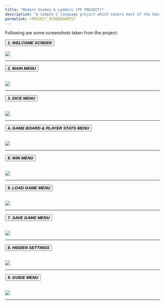 ```yaml
---
title: "Modern Snakes & Ladders (PF PROJECT)"
description: "A simple C language project which covers most of the basics & includes some unique features, using DevC++"
permalink: /PROJECT_SCREENSHOTS/
---
```


<body>
  <p>Following are some screenshots taken from the project:</p>
  <button class="accordion"><b><i>1. WELCOME SCREEN</i></b></button>
  <div class="panel">
    <br>
    <img src="https://user-images.githubusercontent.com/66676402/88329102-e616a200-cd42-11ea-9223-b63647a9dc77.jpg">
    <hr>
  </div>
  
  <button class="accordion"><b><i>2. MAIN MENU</i></b></button>
  <div class="panel">
    <br>
    <img src="https://user-images.githubusercontent.com/66676402/88329241-13635000-cd43-11ea-97e4-bffc401b2f1c.jpg">
    <hr>
  </div>
  
 <button class="accordion"><b><i>3. DICE MENU</i></b></button>
  <div class="panel">
    <br>
    <img src="https://user-images.githubusercontent.com/66676402/88329704-d481ca00-cd43-11ea-8421-320f6bd25395.jpg">
    <hr>
  </div>
  
  <button class="accordion"><b><i>4. GAME BOARD & PLAYER STATS MENU</i></b></button>
  <div class="panel">
    <br>
    <img src="https://user-images.githubusercontent.com/66676402/88329340-368dff80-cd43-11ea-84b0-060ebbdc37d8.jpg">
    <hr>
  </div>
  
  <button class="accordion"><b><i>5. WIN MENU</i></b></button>
  <div class="panel">
    <br>
    <img src="https://user-images.githubusercontent.com/66676402/88333127-1bbe8980-cd49-11ea-8250-0b0481ff61cd.jpg">
    <hr>
  </div>
  
  <button class="accordion"><b><i>6. LOAD GAME MENU</i></b></button>
  <div class="panel">
    <br>
    <img src="https://user-images.githubusercontent.com/66676402/88329299-270eb680-cd43-11ea-9ef1-30311225b6cd.jpg">
    <hr>
  </div>
  
  <button class="accordion"><b><i>7. SAVE GAME MENU</i></b></button>
  <div class="panel">
    <br>
    <img src="https://user-images.githubusercontent.com/66676402/88329541-8ec50180-cd43-11ea-8086-733ac5dc45a3.jpg">
    <hr>
  </div>
  
  <button class="accordion"><b><i>8. HIDDEN SETTINGS</i></b></button>
  <div class="panel">
    <br>
    <img src="https://user-images.githubusercontent.com/66676402/88333274-604a2500-cd49-11ea-8ecc-502da434e9cd.jpg">
    <hr>
  </div>
  
  <button class="accordion"><b><i>9. GUIDE MENU</i></b></button>
  <div class="panel">
    <br>
    <img src="https://user-images.githubusercontent.com/66676402/88329383-4d345680-cd43-11ea-8990-4d2bd8c25164.jpg">
    <hr>
  </div>
   
  <script>
    var acc = document.getElementsByClassName("accordion");
    var i;

    for (i = 0; i < acc.length; i++) {
      acc[i].addEventListener("click", function() {
        this.classList.toggle("active");
        var panel = this.nextElementSibling;
        if (panel.style.maxHeight) {
          panel.style.maxHeight = null;
        } 
        else {
          panel.style.maxHeight = panel.scrollHeight + "px";
        } 
      });
    }
  </script>
  
</body>
